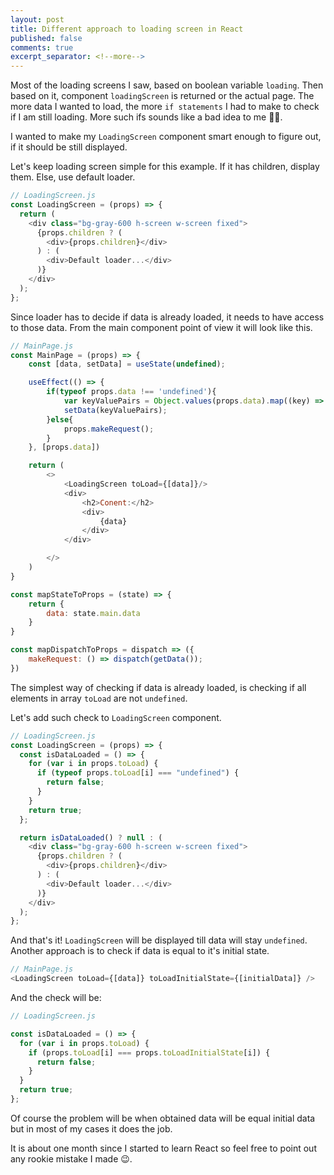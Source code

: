 ```yaml
---
layout: post
title: Different approach to loading screen in React
published: false
comments: true
excerpt_separator: <!--more-->
---
```


Most of the loading screens I saw, based on boolean variable `loading`. Then based on it, component `loadingScreen` is returned or the actual page. The more data I wanted to load, the more `if statements` I had to make to check if I am still loading. More such ifs sounds like a bad idea to me 🤷‍♀️.

<!--more-->

I wanted to make my `LoadingScreen` component smart enough to figure out, if it should be still displayed.

Let's keep loading screen simple for this example. If it has children, display them. Else, use default loader.

```js
// LoadingScreen.js
const LoadingScreen = (props) => {
  return (
    <div class="bg-gray-600 h-screen w-screen fixed">
      {props.children ? (
        <div>{props.children}</div>
      ) : (
        <div>Default loader...</div>
      )}
    </div>
  );
};
```

Since loader has to decide if data is already loaded, it needs to have access to those data. From the main component point of view it will look like this.

```js
// MainPage.js
const MainPage = (props) => {
    const [data, setData] = useState(undefined);

    useEffect(() => {
        if(typeof props.data !== 'undefined'){
            var keyValuePairs = Object.values(props.data).map((key) => <li key={key}>{key}</li>);
            setData(keyValuePairs);
        }else{
            props.makeRequest();
        }
    }, [props.data])

    return (
        <>
            <LoadingScreen toLoad={[data]}/>
            <div>
                <h2>Conent:</h2>
                <div>
                    {data}
                </div>
            </div>

        </>
    )
}

const mapStateToProps = (state) => {
    return {
        data: state.main.data
    }
}

const mapDispatchToProps = dispatch => ({
    makeRequest: () => dispatch(getData());
})

```

The simplest way of checking if data is already loaded, is checking if all elements in array `toLoad` are not `undefined`.

Let's add such check to `LoadingScreen` component.

```js
// LoadingScreen.js
const LoadingScreen = (props) => {
  const isDataLoaded = () => {
    for (var i in props.toLoad) {
      if (typeof props.toLoad[i] === "undefined") {
        return false;
      }
    }
    return true;
  };

  return isDataLoaded() ? null : (
    <div class="bg-gray-600 h-screen w-screen fixed">
      {props.children ? (
        <div>{props.children}</div>
      ) : (
        <div>Default loader...</div>
      )}
    </div>
  );
};
```

And that's it! `LoadingScreen` will be displayed till data will stay `undefined`. Another approach is to check if data is equal to it's initial state.

```js
// MainPage.js
<LoadingScreen toLoad={[data]} toLoadInitialState={[initialData]} />
```

And the check will be:

```js
// LoadingScreen.js

const isDataLoaded = () => {
  for (var i in props.toLoad) {
    if (props.toLoad[i] === props.toLoadInitialState[i]) {
      return false;
    }
  }
  return true;
};
```

Of course the problem will be when obtained data will be equal initial data but in most of my cases it does the job.

It is about one month since I started to learn React so feel free to point out any rookie mistake I made 😉.
